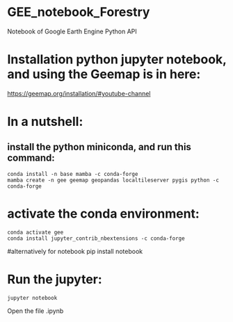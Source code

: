 # GEE_notebook_Forestry
Notebook of Google Earth Engine Python API

# Installation python jupyter notebook, and using the Geemap is in here:
https://geemap.org/installation/#youtube-channel

# In a nutshell:
## install the python miniconda, and run this command:     
    conda install -n base mamba -c conda-forge
    mamba create -n gee geemap geopandas localtileserver pygis python -c conda-forge

# activate the conda environment:
    conda activate gee
    conda install jupyter_contrib_nbextensions -c conda-forge
    
#alternatively for notebook
    pip install notebook

# Run the jupyter:
    jupyter notebook

Open the file .ipynb
